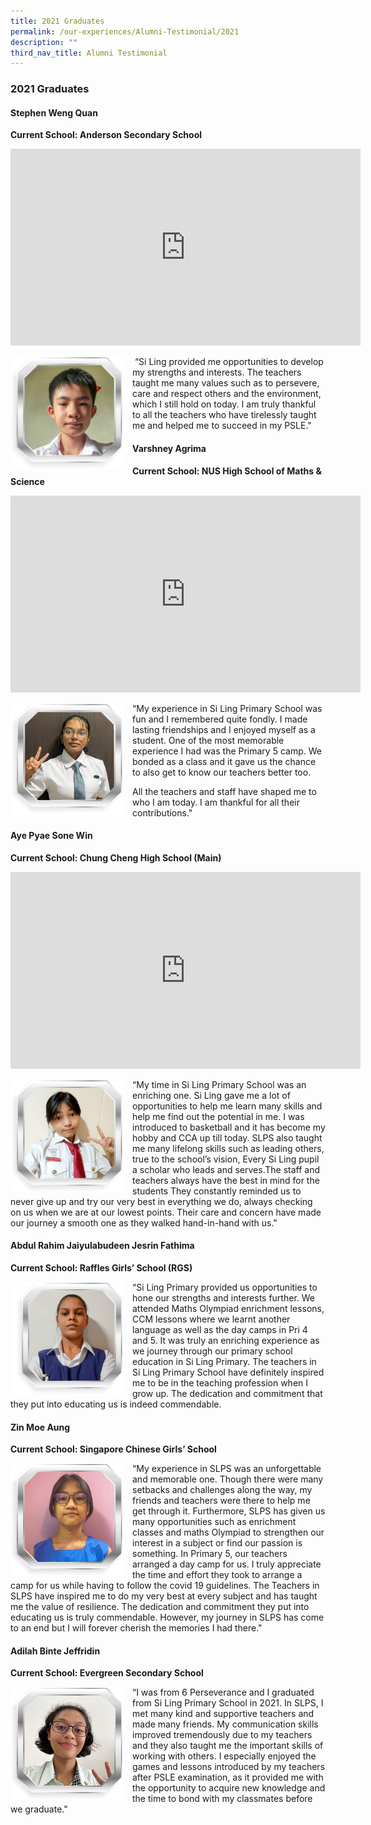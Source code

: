 ```yaml
---
title: 2021 Graduates
permalink: /our-experiences/Alumni-Testimonial/2021
description: ""
third_nav_title: Alumni Testimonial
---
```

### 2021 Graduates

#### Stephen Weng Quan

**Current School: Anderson Secondary School**

<iframe width="560" height="315" src="https://www.youtube.com/embed/1nzICjm8VIw" title="YouTube video player" frameborder="0" allow="accelerometer; autoplay; clipboard-write; encrypted-media; gyroscope; picture-in-picture" allowfullscreen></iframe>

<img src="/images/at1.png" style="width:180px;height:180px;margin-right:15px;" align = "left">   “Si Ling provided me opportunities to develop my strengths and interests. The teachers taught me many values such as to persevere, care and respect others and the environment, which I still hold on today. I am truly thankful to all the teachers who have tirelessly taught me and helped me to succeed in my PSLE."

#### Varshney Agrima

**Current School: NUS High School of Maths & Science**

<iframe width="560" height="315" src="https://www.youtube.com/embed/PwSOoQKh9cA" title="YouTube video player" frameborder="0" allow="accelerometer; autoplay; clipboard-write; encrypted-media; gyroscope; picture-in-picture" allowfullscreen></iframe>

<img src="/images/at2.png" style="width:180px;height:180px;margin-right:15px;" align = "left"> “My experience in Si Ling Primary School was fun and I remembered quite fondly. I made lasting friendships and I enjoyed myself as a student. One of the most memorable experience I had was the Primary 5 camp. We bonded as a class and it gave us the chance to also get to know our teachers better too.

All the teachers and staff have shaped me to who I am today. I am thankful for all their contributions."

#### Aye Pyae Sone Win

**Current School: Chung Cheng High School (Main)**

<iframe width="560" height="315" src="https://www.youtube.com/embed/yxvPedzCKgw" title="YouTube video player" frameborder="0" allow="accelerometer; autoplay; clipboard-write; encrypted-media; gyroscope; picture-in-picture" allowfullscreen></iframe>

<img src="/images/at3.png" style="width:180px;height:180px;margin-right:15px;" align = "left"> “My time in Si Ling Primary School was an enriching one. Si Ling gave me a lot of opportunities to help me learn many skills and help me find out the potential in me. I was introduced to basketball and it has become my hobby and CCA up till today. SLPS also taught me many lifelong skills such as leading others, true to the school’s vision, Every Si Ling pupil a scholar who leads and serves.The staff and teachers always have the best in mind for the students They constantly reminded us to never give up and try our very best in everything we do, always checking on us when we are at our lowest points. Their care and concern have made our journey a smooth one as they walked hand-in-hand with us."

#### Abdul Rahim Jaiyulabudeen Jesrin Fathima

**Current School: Raffles Girls’ School (RGS)**

<img src="/images/at4.png" style="width:180px;height:180px;margin-right:15px;" align = "left">  “Si Ling Primary provided us opportunities to hone our strengths and interests further. We attended Maths Olympiad enrichment lessons, CCM lessons where we learnt another language as well as the day camps in Pri 4 and 5. It was truly an enriching experience as we journey through our primary school education in Si Ling Primary. The teachers in Si Ling Primary School have definitely inspired me to be in the teaching profession when I grow up. The dedication and commitment that they put into educating us is indeed commendable.

#### Zin Moe Aung

**Current School: Singapore Chinese Girls’ School**

<img src="/images/at5.png" style="width:180px;height:180px;margin-right:15px;" align = "left"> “My experience in SLPS was an unforgettable and memorable one. Though there were many setbacks and challenges along the way, my friends and teachers were there to help me get through it. Furthermore, SLPS has given us many opportunities such as enrichment classes and maths Olympiad to strengthen our interest in a subject or find our passion is something. In Primary 5, our teachers arranged a day camp for us. I truly appreciate the time and effort they took to arrange a camp for us while having to follow the covid 19 guidelines. The Teachers in SLPS have inspired me to do my very best at every subject and has taught me the value of resilience. The dedication and commitment they put into educating us is truly commendable. However, my journey in SLPS has come to an end but I will forever cherish the memories I had there."

#### Adilah Binte Jeffridin

**Current School: Evergreen Secondary School**

<img src="/images/at6.png" style="width:180px;height:180px;margin-right:15px;" align = "left"> “I was from 6 Perseverance and I graduated from Si Ling Primary School in 2021. In SLPS, I met many kind and supportive teachers and made many friends. My communication skills improved tremendously due to my teachers and they also taught me the important skills of working with others. I especially enjoyed the games and lessons introduced by my teachers after PSLE examination, as it provided me with the opportunity to acquire new knowledge and the time to bond with my classmates before we graduate."